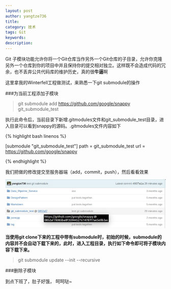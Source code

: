 ```yaml
---
layout: post
author: yangtze736
title: 
category: 技术
tags: Git
keywords: 
description: 
---
```


Git 子模块功能允许你将一个Git仓库当作另外一个Git仓库的子目录，允许你克隆另外一个仓库到你的项目中并且保持你的提交相对独立。这样既不会造成代码的冗余，也不丢弃公共代码库的维护历史，真的很**牛逼**啊

这里拿我的Winterfell工程做测试，来熟悉一下git submodule的操作

###为当前工程添加子模块

> git submodule add https://github.com/google/snappy git_submodule_test

执行此命令后，当前目录下新增.gitmodules文件和git_submodule_test目录，进入目录可以看到snappy的源码。.gitmodules文件内容如下

<!-- more -->

{% highlight bash linenos %}

[submodule "git_submodule_test"]
	path = git_submodule_test
	url = https://github.com/google/snappy

{% endhighlight %}

我们把做的修改提交至服务器端（add，commit，push），然后看看效果

![1](/public/img/git-submodule.png)

**当使用git clone下来的工程中带有submodule时，初始的时候，submodule的内容并不会自动下载下来的，此时，进入工程目录，执行如下命令即可将子模块内容下载下来。**

> git submodule update --init --recursive


###删除子模块

到点下班了，肚子好饿， 呵呵哒~



